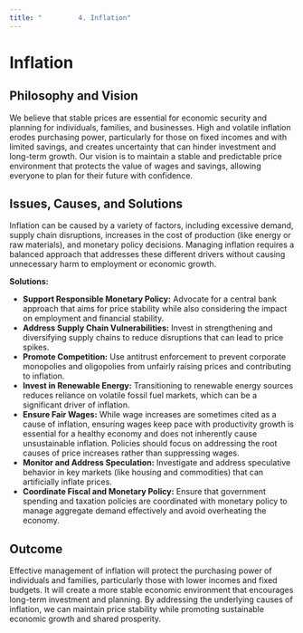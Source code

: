```yaml
---
title: "         4. Inflation"
---
```


# Inflation

## Philosophy and Vision
We believe that stable prices are essential for economic security and planning for individuals, families, and businesses. High and volatile inflation erodes purchasing power, particularly for those on fixed incomes and with limited savings, and creates uncertainty that can hinder investment and long-term growth. Our vision is to maintain a stable and predictable price environment that protects the value of wages and savings, allowing everyone to plan for their future with confidence.

## Issues, Causes, and Solutions
Inflation can be caused by a variety of factors, including excessive demand, supply chain disruptions, increases in the cost of production (like energy or raw materials), and monetary policy decisions. Managing inflation requires a balanced approach that addresses these different drivers without causing unnecessary harm to employment or economic growth.

**Solutions:**
- **Support Responsible Monetary Policy:** Advocate for a central bank approach that aims for price stability while also considering the impact on employment and financial stability.
- **Address Supply Chain Vulnerabilities:** Invest in strengthening and diversifying supply chains to reduce disruptions that can lead to price spikes.
- **Promote Competition:** Use antitrust enforcement to prevent corporate monopolies and oligopolies from unfairly raising prices and contributing to inflation.
- **Invest in Renewable Energy:** Transitioning to renewable energy sources reduces reliance on volatile fossil fuel markets, which can be a significant driver of inflation.
- **Ensure Fair Wages:** While wage increases are sometimes cited as a cause of inflation, ensuring wages keep pace with productivity growth is essential for a healthy economy and does not inherently cause unsustainable inflation. Policies should focus on addressing the root causes of price increases rather than suppressing wages.
- **Monitor and Address Speculation:** Investigate and address speculative behavior in key markets (like housing and commodities) that can artificially inflate prices.
- **Coordinate Fiscal and Monetary Policy:** Ensure that government spending and taxation policies are coordinated with monetary policy to manage aggregate demand effectively and avoid overheating the economy.

## Outcome
Effective management of inflation will protect the purchasing power of individuals and families, particularly those with lower incomes and fixed budgets. It will create a more stable economic environment that encourages long-term investment and planning. By addressing the underlying causes of inflation, we can maintain price stability while promoting sustainable economic growth and shared prosperity.
